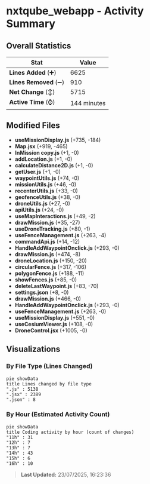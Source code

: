 # nxtqube_webapp - Activity Summary 

## Overall Statistics

| Stat                   | Value                                                             |
| ---------------------- | ----------------------------------------------------------------- |
| **Lines Added** (➕)   | 6625                                          |
| **Lines Removed** (➖) | 910                                        |
| **Net Change** (↕)    | 5715                |
| **Active Time** (⌚)   | 144 minutes |


## Modified Files
- **useMissionDisplay.js** (+735, -184)
- **Map.jsx** (+919, -465)
- **InMission copy.js** (+1, -0)
- **addLocation.js** (+1, -0)
- **calculateDistance2D.js** (+1, -0)
- **getUser.js** (+1, -0)
- **waypointUtils.js** (+74, -0)
- **missionUtils.js** (+46, -0)
- **recenterUtils.js** (+33, -0)
- **geofenceUtils.js** (+38, -0)
- **droneUtils.js** (+27, -0)
- **apiUtils.js** (+24, -0)
- **useMapInteractions.js** (+49, -2)
- **drawMission.js** (+35, -27)
- **useDroneTracking.js** (+80, -1)
- **useFenceManagement.js** (+263, -4)
- **commandApi.js** (+14, -12)
- **HandleAddWaypointOnclick.js** (+293, -0)
- **drawMission.js** (+474, -8)
- **droneLocation.js** (+150, -20)
- **circularFence.js** (+317, -106)
- **polygonFence.js** (+188, -11)
- **showFences.js** (+85, -0)
- **deleteLastWaypoint.js** (+83, -70)
- **settings.json** (+8, -0)
- **drawMission.js** (+466, -0)
- **HandleAddWaypointOnclick.js** (+293, -0)
- **useFenceManagement.js** (+263, -0)
- **useMissionDisplay.js** (+551, -0)
- **useCesiumViewer.js** (+108, -0)
- **DroneControl.jsx** (+1005, -0)

## Visualizations

### By File Type (Lines Changed)

```mermaid
pie showData
title Lines changed by file type
".js" : 5138
".jsx" : 2389
".json" : 8
```

### By Hour (Estimated Activity Count)

```mermaid
pie showData
title Coding activity by hour (count of changes)
"11h" : 31
"12h" : 7
"13h" : 7
"14h" : 43
"15h" : 6
"16h" : 10
```


> **Last Updated:** 23/07/2025, 16:23:36